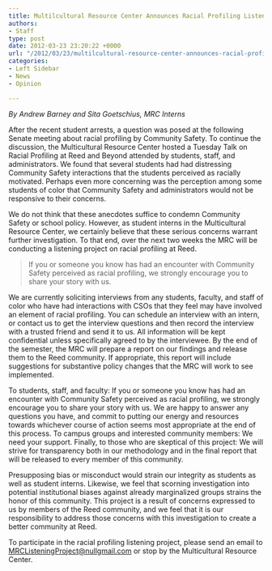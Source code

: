 ```yaml
---
title: Multilcultural Resource Center Announces Racial Profiling Listening Project
authors:
- Staff
type: post
date: 2012-03-23 23:20:22 +0000
url: "/2012/03/23/multilcultural-resource-center-announces-racial-profiling-listening-project/"
categories:
- Left Sidebar
- News
- Opinion

---
```

_By Andrew Barney and Sita Goetschius, MRC Interns_

After the recent student arrests, a question was posed at the following Senate meeting about racial profiling by Community Safety. To continue the discussion, the Multicultural Resource Center hosted a Tuesday Talk on Racial Profiling at Reed and Beyond attended by students, staff, and administrators. We found that several students had had distressing Community Safety interactions that the students perceived as racially motivated. Perhaps even more concerning was the perception among some students of color that Community Safety and administrators would not be responsive to their concerns.

We do not think that these anecdotes suffice to condemn Community Safety or school policy. However, as student interns in the Multicultural Resource Center, we certainly believe that these serious concerns warrant further investigation. To that end, over the next two weeks the MRC will be conducting a listening project on racial profiling at Reed.

> If you or someone you know has had an encounter with Community Safety perceived as racial profiling, we strongly encourage you to share your story with us.

We are currently soliciting interviews from any students, faculty, and staff of color who have had interactions with CSOs that they feel may have involved an element of racial profiling. You can schedule an interview with an intern, or contact us to get the interview questions and then record the interview with a trusted friend and send it to us. All information will be kept confidential unless specifically agreed to by the interviewee. By the end of the semester, the MRC will prepare a report on our findings and release them to the Reed community. If appropriate, this report will include suggestions for substantive policy changes that the MRC will work to see implemented.

To students, staff, and faculty: If you or someone you know has had an encounter with Community Safety perceived as racial profiling, we strongly encourage you to share your story with us. We are happy to answer any questions you have, and commit to putting our energy and resources towards whichever course of action seems most appropriate at the end of this process. To campus groups and interested community members: We need your support. Finally, to those who are skeptical of this project: We will strive for transparency both in our methodology and in the final report that will be released to every member of this community.

Presupposing bias or misconduct would strain our integrity as students as well as student interns. Likewise, we feel that scorning investigation into potential institutional biases against already marginalized groups strains the honor of this community. This project is a result of concerns expressed to us by members of the Reed community, and we feel that it is our responsibility to address those concerns with this investigation to create a better community at Reed.

To participate in the racial profiling listening project, please send an email to [&#x4d;&#x52;&#x43;&#x4c;&#x69;&#x73;&#x74;&#x65;&#x6e;&#x69;&#x6e;&#x67;&#x50;&#x72;&#x6f;&#x6a;&#x65;&#x63;&#x74;&#x40;<span class="oe_displaynone">null</span>&#x67;&#x6d;&#x61;&#x69;&#x6c;&#x2e;&#x63;&#x6f;&#x6d;][1] or stop by the Multicultural Resource Center.

&nbsp;

 [1]: mailto:&#x4d;&#x52;&#x43;&#x4c;&#x69;&#x73;&#x74;&#x65;&#x6e;&#x69;&#x6e;&#x67;&#x50;&#x72;&#x6f;&#x6a;&#x65;&#x63;&#x74;&#x40;&#x67;&#x6d;&#x61;&#x69;&#x6c;&#x2e;&#x63;&#x6f;&#x6d;